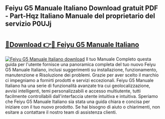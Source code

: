 ## Feiyu G5 Manuale Italiano Download gratuit PDF - Part-Hqz Italiano Manuale del proprietario del servizio P0UJj

# <h2><a href="http://dfb4u7.blite.top/?on=Feiyu+G5+Manuale+Italiano">🔗Download 👉🔴 Feiyu G5 Manuale Italiano</a></h2>

[![Feiyu G5 Manuale Italiano download](https://i.imgur.com/lujVjoI.png)](http://dfb4u7.blite.top/?on=Feiyu+G5+Manuale+Italiano)
Il tuo Manuale Completo questa guida per l'utente fornisce una panoramica completa del tuo nuovo Feiyu G5 Manuale Italiano, inclusi suggerimenti su installazione, funzionamento, manutenzione e Risoluzione dei problemi. Grazie per aver scelto il marchio ci impegniamo a fornirti prodotti e servizi eccezionali. Feiyu G5 Manuale Italiano ha una serie di funzionalità avanzate tra cui geolocalizzazione, avvisi intelligenti, temi personalizzabili e accesso multiutente, tutti facilmente controllabili dall'interfaccia utente intuitiva e intuitiva. Speriamo che Feiyu G5 Manuale Italiano sia stata una guida chiara e concisa per iniziare con il tuo nuovo prodotto. Se hai bisogno di aiuto o chiarimenti, non esitare a contattare il nostro team di assistenza clienti.
